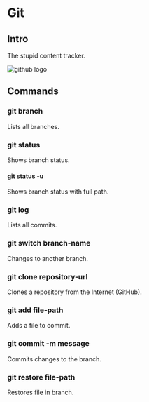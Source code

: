 # Git

## Intro

The stupid content tracker.

![github logo](https://media2.giphy.com/media/v1.Y2lkPTc5MGI3NjExZ2J1cWVtM2dtYWg5ZXNkNGlqa3d4OXZmYWM5MzBuZ3ZzeGF3YjN0cyZlcD12MV9pbnRlcm5hbF9naWZfYnlfaWQmY3Q9Zw/du3J3cXyzhj75IOgvA/giphy.gif)

## Commands

### git branch
Lists all branches.
### git status
Shows branch status.
#### git status -u
Shows branch status with full path.
### git log
Lists all commits.
### git switch branch-name
Changes to another branch.
### git clone repository-url
Clones a repository from the Internet (GitHub).
### git add file-path
Adds a file to commit.
### git commit -m message
Commits changes to the branch.
### git restore file-path
Restores file in branch.


